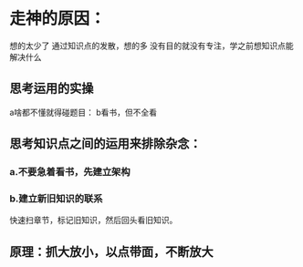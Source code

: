 # 走神的原因：
想的太少了
通过知识点的发散，想的多
没有目的就没有专注，学之前想知识点能解决什么

## 思考运用的实操
a啥都不懂就得碰题目：
b看书，但不全看

## 思考知识点之间的运用来排除杂念：
### a.不要急着看书，先建立架构
### b.建立新旧知识的联系
快速扫章节，标记旧知识，然后回头看旧知识。

## 原理：抓大放小，以点带面，不断放大
